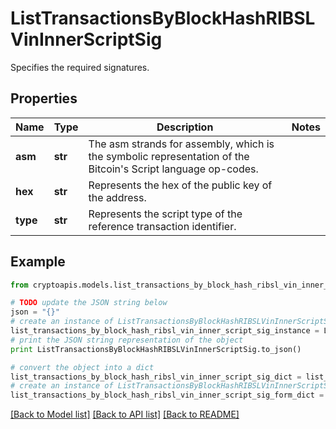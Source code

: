 # ListTransactionsByBlockHashRIBSLVinInnerScriptSig

Specifies the required signatures.

## Properties
Name | Type | Description | Notes
------------ | ------------- | ------------- | -------------
**asm** | **str** | The asm strands for assembly, which is the symbolic representation of the Bitcoin&#39;s Script language op-codes. | 
**hex** | **str** | Represents the hex of the public key of the address. | 
**type** | **str** | Represents the script type of the reference transaction identifier. | 

## Example

```python
from cryptoapis.models.list_transactions_by_block_hash_ribsl_vin_inner_script_sig import ListTransactionsByBlockHashRIBSLVinInnerScriptSig

# TODO update the JSON string below
json = "{}"
# create an instance of ListTransactionsByBlockHashRIBSLVinInnerScriptSig from a JSON string
list_transactions_by_block_hash_ribsl_vin_inner_script_sig_instance = ListTransactionsByBlockHashRIBSLVinInnerScriptSig.from_json(json)
# print the JSON string representation of the object
print ListTransactionsByBlockHashRIBSLVinInnerScriptSig.to_json()

# convert the object into a dict
list_transactions_by_block_hash_ribsl_vin_inner_script_sig_dict = list_transactions_by_block_hash_ribsl_vin_inner_script_sig_instance.to_dict()
# create an instance of ListTransactionsByBlockHashRIBSLVinInnerScriptSig from a dict
list_transactions_by_block_hash_ribsl_vin_inner_script_sig_form_dict = list_transactions_by_block_hash_ribsl_vin_inner_script_sig.from_dict(list_transactions_by_block_hash_ribsl_vin_inner_script_sig_dict)
```
[[Back to Model list]](../README.md#documentation-for-models) [[Back to API list]](../README.md#documentation-for-api-endpoints) [[Back to README]](../README.md)


